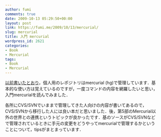 ```yaml
---
author: fumi
comments: true
date: 2009-10-13 05:29:50+00:00
layout: post
link: https://fumi.me/2009/10/13/mercurial/
slug: mercurial
title: 入門 mercurial
wordpress_id: 2621
categories:
- Book
- Mercurial
tags:
- Book
- Mercurial
---
```


[以前書いたとおり](/2008/11/11/mercurial)，個人用のレポジトリはmercurial (hg)で管理しています．基本的な使い方は覚えているのですが，一度コマンドの内容を網羅したいと思い，入門mercurialを読んでみました．

各所にCVS/SVNでいままで管理してきた人向けの内容が書いてあるので，CVS/SVNから移行した人には良い本だと思いました．後，第5部のMercurial以外の世界との連携というトピックが良かったです．基のソースがCVS/SVNなどで管理されているときに手元の変更をどうやってmercurialで管理するかということについて，tipsがまとまっています．
